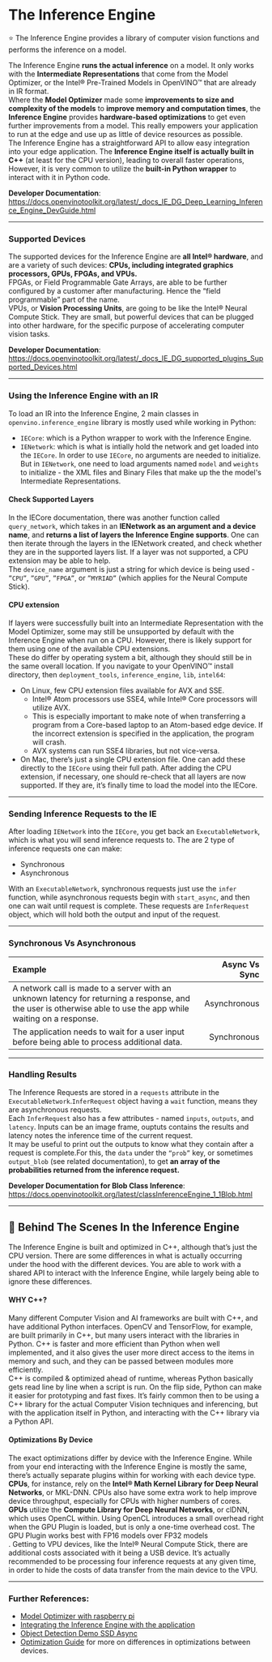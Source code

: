 # The Inference Engine

:star: The Inference Engine provides a library of computer vision functions and performs the inference on a model.

The Inference Engine **runs the actual inference** on a model. It only works with the **Intermediate
Representations** that come from the Model Optimizer, or the Intel® Pre-Trained Models in OpenVINO™
that are already in IR format.<br>
Where the **Model Optimizer** made some **improvements to size and complexity of the models**
to **improve memory and computation times**, the **Inference Engine** provides **hardware-based 
optimizations** to get even further improvements from a model. This really empowers your
application to run at the edge and use up as little of device resources as possible.<br>
The Inference Engine has a straightforward API to allow easy integration into your edge application.
The **Inference Engine itself is actually built in C++** (at least for the CPU version), leading to
overall faster operations, However, it is very common to utilize the **built-in Python wrapper** to 
interact with it in Python code.

**Developer Documentation**: https://docs.openvinotoolkit.org/latest/_docs_IE_DG_Deep_Learning_Inference_Engine_DevGuide.html

-----------

### Supported Devices

The supported devices for the Inference Engine are **all Intel® hardware**, and are a variety of 
such devices: **CPUs, including integrated graphics processors, GPUs, FPGAs, and VPUs.**<br>
FPGAs, or Field Programmable Gate Arrays, are able to be further configured by a customer after
manufacturing. Hence the “field programmable” part of the name.<br>
VPUs, or **Vision Processing Units**, are going to be like the Intel® Neural Compute Stick.
They are small, but powerful devices that can be plugged into other hardware, for the 
specific purpose of accelerating computer vision tasks.

**Developer Documentation**: https://docs.openvinotoolkit.org/latest/_docs_IE_DG_supported_plugins_Supported_Devices.html

------------

### Using the Inference Engine with an IR

To load an IR into the Inference Engine, 2 main classes in `openvino.inference_engine` library is mostly used while working 
in Python:
* `IECore`: which is a Python wrapper to work with the Inference Engine.
* `IENetwork`: which is what is intially hold the network and get loaded into the `IECore`.
In order to use `IECore`, no arguments are needed to initialize. But in `IENetwork`, one need to load arguments named `model`
and `weights` to initialize - the XML files and Binary Files that make up the the model's Intermediate Representations.

#### Check Supported Layers

In the IECore documentation, there was another function called `query_network`,
which takes in an **IENetwork as an argument and a device name**, 
and **returns a list of layers the Inference Engine supports**.
One can then iterate through the layers in the IENetwork created, and check whether
they are in the supported layers list. If a layer was not supported, a CPU extension may be able to help.<br>
The `device_name` argument is just a string for which device is being used -
`”CPU”`, `”GPU”`, `”FPGA”`, or `”MYRIAD”` (which applies for the Neural Compute Stick).

#### CPU extension

If layers were successfully built into an Intermediate Representation with the Model Optimizer,
some may still be unsupported by default with the Inference Engine when run on a CPU. However, 
there is likely support for them using one of the available CPU extensions.<br>
These do differ by operating system a bit, although they should still be in the
same overall location. If you navigate to your OpenVINO™ install directory,
then `deployment_tools`, `inference_engine`, `lib`, `intel64`:
* On Linux, few CPU extension files available for AVX and SSE.
  * Intel® Atom processors use SSE4, while Intel® Core processors will utilize AVX.
  * This is especially important to make note of when transferring a program from a 
    Core-based laptop to an Atom-based edge device. If the incorrect extension is specified 
    in the application, the program will crash.
  * AVX systems can run SSE4 libraries, but not vice-versa.
* On Mac, there’s just a single CPU extension file.
One can add these directly to the `IECore` using their full path. 
After adding the CPU extension, if necessary, one should re-check that all layers are now supported.
If they are, it’s finally time to load the model into the IECore.

------------

### Sending Inference Requests to the IE

After loading `IENetwork` into the `IECore`, you get back an `ExecutableNetwork`, which is what you will send inference 
requests to. The are 2 type of inference requests one can make:
* Synchronous
* Asynchronous

With an `ExecutableNetwork`, synchronous requests just use the `infer` function, while asynchronous requests begin with 
`start_async`, and then one can wait until request is complete. These requests are `InferRequest` object, which will hold
both the output and input of the request.

------------
### Synchronous Vs Asynchronous

|             Example                         |       Async Vs Sync               |
|:--------------------------------------------|----------------------------------:|
|A network call is made to a server with an unknown latency for returning a response, and the user is otherwise able to use the app while waiting on a response.  |       Asynchronous                |
|The application needs to wait for a user input before being able to process additional data.           |       Synchronous                 |

------------

### Handling Results
The Inference Requests are stored in a `requests` attribute in the `ExecutableNetwork`.`InferRequest` object having a `wait` function, means they are asynchronous requests.<br>
Each `InferRequest` also has a few attributes - named `inputs`, `outputs`, and `latency`. Inputs can be an image frame, ouptuts contains the results and latency notes the inference time of the current request.<br>
It may be useful to print out the outputs to know what they contain after a request is complete.For this, the `data` under the `“prob”` key, or sometimes `output_blob` (see related documentation), to get **an array of the probabilities returned from the inference request.**

**Developer Documentation for Blob Class Inference**: https://docs.openvinotoolkit.org/latest/classInferenceEngine_1_1Blob.html

------------

## :star2: Behind The Scenes In the Inference Engine
The Inference Engine is built and optimized in C++, although that’s just the CPU version. There are some differences in what is actually occurring under the hood with the different devices. You are able to work with a shared API to interact with the Inference Engine, while largely being able to ignore these differences.<br>
#### WHY C++?
Many different Computer Vision and AI frameworks are built with C++, and have additional Python interfaces. OpenCV and TensorFlow, for example, are built primarily in C++, but many users interact with the libraries in Python. C++ is faster and more efficient than Python when well implemented, and it also gives the user more direct access to the items in memory and such, and they can be passed between modules more efficiently.<br>
C++ is compiled & optimized ahead of runtime, whereas Python basically gets read line by line when a script is run. On the flip side, Python can make it easier for prototyping and fast fixes. It’s fairly common then to be using a C++ library for the actual Computer Vision techniques and inferencing, but with the application itself in Python, and interacting with the C++ library via a Python API.

#### Optimizations By Device
The exact optimizations differ by device with the Inference Engine. While from your end interacting with the Inference Engine is mostly the same, there’s actually separate plugins within for working with each device type.<br>
**CPUs**, for instance, rely on the **Intel® Math Kernel Library for Deep Neural Networks**, or MKL-DNN. CPUs also have some extra work to help improve device throughput, especially for CPUs with higher numbers of cores.<br>
**GPUs** utilize the **Compute Library for Deep Neural Networks**, or clDNN, which uses OpenCL within. Using OpenCL introduces a small overhead right when the GPU Plugin is loaded, but is only a one-time overhead cost. The GPU Plugin works best with FP16 models over FP32 models<br>.
Getting to VPU devices, like the Intel® Neural Compute Stick, there are additional costs associated with it being a USB device. It’s actually recommended to be processing four inference requests at any given time, in order to hide the costs of data transfer from the main device to the VPU.

------------

### Further References:

* [Model Optimizer with raspberry pi](https://software.intel.com/en-us/articles/model-downloader-optimizer-for-openvino-on-raspberry-pi)
* [Integrating the Inference Engine with the application](https://docs.openvinotoolkit.org/latest/_docs_IE_DG_Integrate_with_customer_application_new_API.html)
* [Object Detection Demo SSD Async](https://github.com/opencv/open_model_zoo/blob/master/demos/object_detection_demo_ssd_async/README.md)
* [Optimization Guide](https://docs.openvinotoolkit.org/latest/_docs_optimization_guide_dldt_optimization_guide.html) for more on differences in optimizations between devices.

